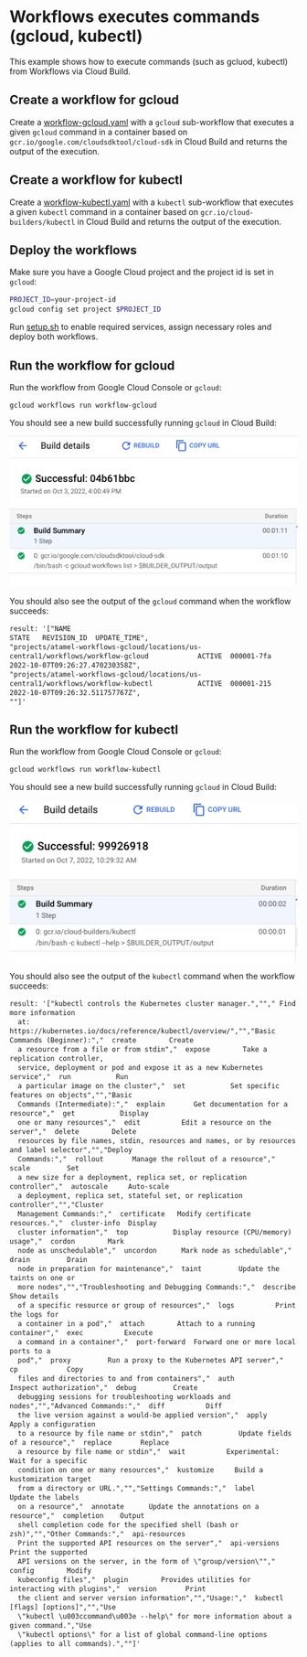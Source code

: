 # Workflows executes commands (gcloud, kubectl)

This example shows how to execute commands (such as gcluod, kubectl) from
Workflows via Cloud Build.

## Create a workflow for gcloud

Create a [workflow-gcloud.yaml](workflow-gcloud.yaml) with a `gcloud`
sub-workflow that executes a given `gcloud` command in a container based on
`gcr.io/google.com/cloudsdktool/cloud-sdk` in Cloud Build and returns the output
of the execution.

## Create a workflow for kubectl

Create a [workflow-kubectl.yaml](workflow-kubectl.yaml) with a `kubectl`
sub-workflow that executes a given `kubectl` command in a container based on
`gcr.io/cloud-builders/kubectl` in Cloud Build and returns the output
of the execution.

## Deploy the workflows

Make sure you have a Google Cloud project and the project id is set in `gcloud`:

```sh
PROJECT_ID=your-project-id
gcloud config set project $PROJECT_ID
```

Run [setup.sh](setup.sh) to enable required services, assign necessary roles and
deploy both workflows.

## Run the workflow for gcloud

Run the workflow from Google Cloud Console or `gcloud`:

```sh
gcloud workflows run workflow-gcloud
```

You should see a new build successfully running `gcloud` in Cloud Build:

![Build in Cloud Build](images/image0.png)

You should also see the output of the `gcloud` command when the workflow
succeeds:

```log
result: '["NAME                                                                                        STATE   REVISION_ID  UPDATE_TIME",
"projects/atamel-workflows-gcloud/locations/us-central1/workflows/workflow-gcloud            ACTIVE  000001-7fa   2022-10-07T09:26:27.470230358Z",
"projects/atamel-workflows-gcloud/locations/us-central1/workflows/workflow-kubectl           ACTIVE  000001-215   2022-10-07T09:26:32.511757767Z",
""]'
```

## Run the workflow for kubectl

Run the workflow from Google Cloud Console or `gcloud`:

```sh
gcloud workflows run workflow-kubectl
```

You should see a new build successfully running `gcloud` in Cloud Build:

![Build in Cloud Build](images/image1.png)

You should also see the output of the `kubectl` command when the workflow
succeeds:

```log
result: '["kubectl controls the Kubernetes cluster manager.",""," Find more information
  at: https://kubernetes.io/docs/reference/kubectl/overview/","","Basic Commands (Beginner):","  create        Create
  a resource from a file or from stdin","  expose        Take a replication controller,
  service, deployment or pod and expose it as a new Kubernetes service","  run           Run
  a particular image on the cluster","  set           Set specific features on objects","","Basic
  Commands (Intermediate):","  explain       Get documentation for a resource","  get           Display
  one or many resources","  edit          Edit a resource on the server","  delete        Delete
  resources by file names, stdin, resources and names, or by resources and label selector","","Deploy
  Commands:","  rollout       Manage the rollout of a resource","  scale         Set
  a new size for a deployment, replica set, or replication controller","  autoscale     Auto-scale
  a deployment, replica set, stateful set, or replication controller","","Cluster
  Management Commands:","  certificate   Modify certificate resources.","  cluster-info  Display
  cluster information","  top           Display resource (CPU/memory) usage","  cordon        Mark
  node as unschedulable","  uncordon      Mark node as schedulable","  drain         Drain
  node in preparation for maintenance","  taint         Update the taints on one or
  more nodes","","Troubleshooting and Debugging Commands:","  describe      Show details
  of a specific resource or group of resources","  logs          Print the logs for
  a container in a pod","  attach        Attach to a running container","  exec          Execute
  a command in a container","  port-forward  Forward one or more local ports to a
  pod","  proxy         Run a proxy to the Kubernetes API server","  cp            Copy
  files and directories to and from containers","  auth          Inspect authorization","  debug         Create
  debugging sessions for troubleshooting workloads and nodes","","Advanced Commands:","  diff          Diff
  the live version against a would-be applied version","  apply         Apply a configuration
  to a resource by file name or stdin","  patch         Update fields of a resource","  replace       Replace
  a resource by file name or stdin","  wait          Experimental: Wait for a specific
  condition on one or many resources","  kustomize     Build a kustomization target
  from a directory or URL.","","Settings Commands:","  label         Update the labels
  on a resource","  annotate      Update the annotations on a resource","  completion    Output
  shell completion code for the specified shell (bash or zsh)","","Other Commands:","  api-resources
  Print the supported API resources on the server","  api-versions  Print the supported
  API versions on the server, in the form of \"group/version\"","  config        Modify
  kubeconfig files","  plugin        Provides utilities for interacting with plugins","  version       Print
  the client and server version information","","Usage:","  kubectl [flags] [options]","","Use
  \"kubectl \u003ccommand\u003e --help\" for more information about a given command.","Use
  \"kubectl options\" for a list of global command-line options (applies to all commands).",""]'
```

